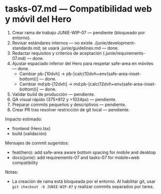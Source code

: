 # tasks-07.md — Compatibilidad web y móvil del Hero

1. Crear rama de trabajo JUNIE-WIP-07 — pendiente (bloqueado por entorno).
2. Revisar estándares internos — no existe ./junie/development-standards.md; se usará .junie/guidelines.md — done.
3. Redactar requisitos y criterios de aceptación (.junie/requirements-07.md) — done.
4. Ajustar espaciado inferior del Hero para respetar safe-area en móviles — done.
   - Cambiar pb-[10dvh] → pb-[calc(10dvh+env(safe-area-inset-bottom))] — done.
   - Cambiar md:pb-[12dvh] → md:pb-[calc(12dvh+env(safe-area-inset-bottom))] — done.
5. Validar build de producción — pendiente.
6. QA visual rápido (375×812 y >1024px) — pendiente.
7. Preparar commits pequeños y descriptivos — pendiente.
8. Crear PR tras resolver restricción de git local — pendiente.

Impacto estimado:
- frontend (Hero.tsx)
- build (validación)

Mensajes de commit sugeridos:
- feat(hero): add safe-area aware bottom spacing for mobile and desktop
- docs(junie): add requirements-07 and tasks-07 for mobile+web compatibility

Notas:
- La creación de rama está bloqueada por el entorno. Al habilitar git, usar `git checkout -b JUNIE-WIP-07` y realizar commits separados por tarea.